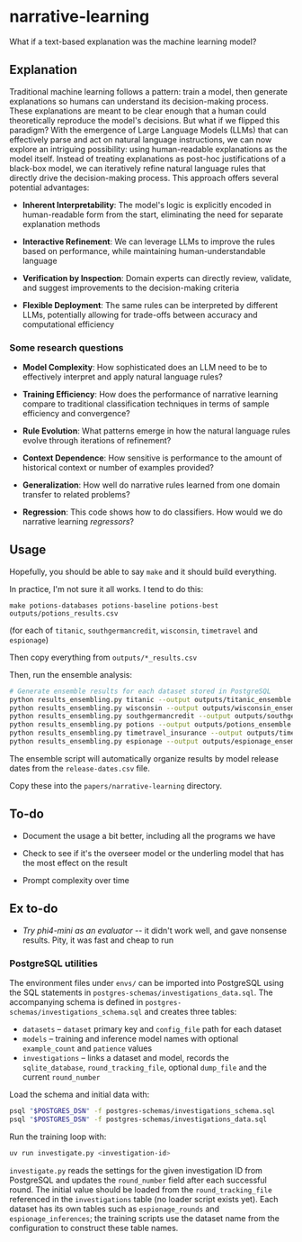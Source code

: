 # narrative-learning

What if a text-based explanation was the machine learning model?


## Explanation

Traditional machine learning follows a pattern: train a model, then generate explanations so humans can understand its decision-making process. These explanations are meant to be clear enough that a human could theoretically reproduce the model's decisions. But what if we flipped this paradigm?
With the emergence of Large Language Models (LLMs) that can effectively parse and act on natural language instructions, we can now explore an intriguing possibility: using human-readable explanations as the model itself. Instead of treating explanations as post-hoc justifications of a black-box model, we can iteratively refine natural language rules that directly drive the decision-making process.
This approach offers several potential advantages:

- **Inherent Interpretability**: The model's logic is explicitly encoded in human-readable form from the start, eliminating the need for separate explanation methods

- **Interactive Refinement**: We can leverage LLMs to improve the rules based on performance, while maintaining human-understandable language

- **Verification by Inspection**: Domain experts can directly review, validate, and suggest improvements to the decision-making criteria

- **Flexible Deployment**: The same rules can be interpreted by different LLMs, potentially allowing for trade-offs between accuracy and computational efficiency

### Some research questions



- **Model Complexity**: How sophisticated does an LLM need to be to effectively interpret and apply natural language rules?

- **Training Efficiency**: How does the performance of narrative learning compare to traditional classification techniques in terms of sample efficiency and convergence?

- **Rule Evolution**: What patterns emerge in how the natural language rules evolve through iterations of refinement?

- **Context Dependence**: How sensitive is performance to the amount of historical context or number of examples provided?

- **Generalization**: How well do narrative rules learned from one domain transfer to related problems?

- **Regression**: This code shows how to do classifiers. How would we do narrative learning *regressors*?


## Usage

Hopefully, you should be able to say `make` and it should build everything.

In practice, I'm not sure it all works. I tend to do this:

`make potions-databases potions-baseline potions-best outputs/potions_results.csv`

(for each of `titanic`, `southgermancredit`, `wisconsin`, `timetravel` and `espionage`)

Then copy everything from `outputs/*_results.csv`

Then, run the ensemble analysis:

```bash
# Generate ensemble results for each dataset stored in PostgreSQL
python results_ensembling.py titanic --output outputs/titanic_ensemble.csv --summary outputs/titanic_ensemble_summary.txt
python results_ensembling.py wisconsin --output outputs/wisconsin_ensemble.csv --summary outputs/wisconsin_ensemble_summary.txt
python results_ensembling.py southgermancredit --output outputs/southgermancredit_ensemble.csv --summary outputs/southgermancredit_ensemble_summary.txt
python results_ensembling.py potions --output outputs/potions_ensemble.csv --summary outputs/potions_ensemble_summary.txt
python results_ensembling.py timetravel_insurance --output outputs/timetravel_insurance_ensemble.csv --summary outputs/timetravel_insurance_ensemble_summary.txt
python results_ensembling.py espionage --output outputs/espionage_ensemble.csv --summary outputs/espionage_ensemble_summary.txt
```

The ensemble script will automatically organize results by model release dates from the `release-dates.csv` file.

Copy these into the `papers/narrative-learning` directory.





## To-do

- Document the usage a bit better, including all the programs we have

- Check to see if it's the overseer model or the underling model that has the most effect on the result

- Prompt complexity over time



## Ex to-do

- _Try phi4-mini as an evaluator_ -- it didn't work well, and gave nonsense results. Pity, it was 
  fast and cheap to run


### PostgreSQL utilities

The environment files under `envs/` can be imported into PostgreSQL using the
SQL statements in `postgres-schemas/investigations_data.sql`. The accompanying
schema is defined in `postgres-schemas/investigations_schema.sql` and creates
three tables:

* `datasets` – `dataset` primary key and `config_file` path for each dataset
* `models` – training and inference model names with optional `example_count`
  and `patience` values
* `investigations` – links a dataset and model, records the `sqlite_database`,
  `round_tracking_file`, optional `dump_file` and the current `round_number`

Load the schema and initial data with:

```bash
psql "$POSTGRES_DSN" -f postgres-schemas/investigations_schema.sql
psql "$POSTGRES_DSN" -f postgres-schemas/investigations_data.sql
```

Run the training loop with:

```bash
uv run investigate.py <investigation-id>
```

`investigate.py` reads the settings for the given investigation ID from
PostgreSQL and updates the `round_number` field after each successful round.
The initial value should be loaded from the `round_tracking_file` referenced in
the `investigations` table (no loader script exists yet).  Each dataset has its
own tables such as `espionage_rounds` and `espionage_inferences`; the training
scripts use the dataset name from the configuration to construct these table
names.
